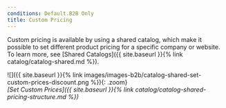 ```yaml
---
conditions: Default.B2B Only
title: Custom Pricing
---
```


Custom pricing is available by using a shared catalog, which make it possible to set different product pricing for a specific company or website. To learn more, see [Shared Catalogs]({{ site.baseurl }}{% link catalog/catalog-shared.md %}).

![]({{ site.baseurl }}{% link images/images-b2b/catalog-shared-set-custom-prices-discount.png %}){: .zoom}  
*[Set Custom Prices]({{ site.baseurl }}{% link catalog/catalog-shared-pricing-structure.md %})*
